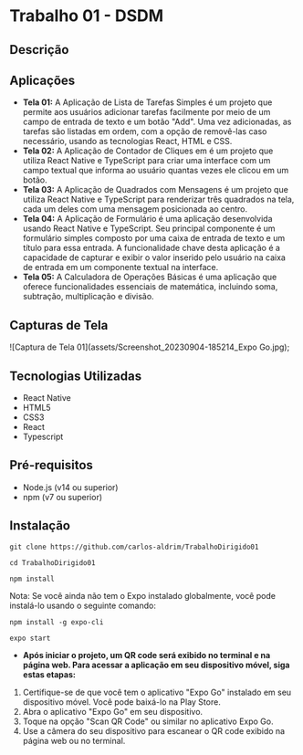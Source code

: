 # Trabalho 01 - DSDM

## Descrição



## Aplicações

- **Tela 01:** A Aplicação de Lista de Tarefas Simples é um projeto que permite aos usuários adicionar tarefas facilmente por meio de um campo de entrada de texto e um botão "Add". Uma vez adicionadas, as tarefas são listadas em ordem, com a opção de removê-las caso necessário, usando as tecnologias React, HTML e CSS.
- **Tela 02:** A Aplicação de Contador de Cliques em é um projeto que utiliza React Native e TypeScript para criar uma interface com um campo textual que informa ao usuário quantas vezes ele clicou em um botão.
- **Tela 03:** A Aplicação de Quadrados com Mensagens é um projeto que utiliza React Native e TypeScript para renderizar três quadrados na tela, cada um deles com uma mensagem posicionada ao centro.
- **Tela 04:** A Aplicação de Formulário é uma aplicação desenvolvida usando React Native e TypeScript. Seu principal componente é um formulário simples composto por uma caixa de entrada de texto e um título para essa entrada. A funcionalidade chave desta aplicação é a capacidade de capturar e exibir o valor inserido pelo usuário na caixa de entrada em um componente textual na interface.
- **Tela 05:** A Calculadora de Operações Básicas é uma aplicação que oferece funcionalidades essenciais de matemática, incluindo soma, subtração, multiplicação e divisão.

## Capturas de Tela

![Captura de Tela 01](assets/Screenshot_20230904-185214_Expo Go.jpg);

## Tecnologias Utilizadas

- React Native
- HTML5
- CSS3
- React
- Typescript

## Pré-requisitos

- Node.js (v14 ou superior)
- npm (v7 ou superior)

## Instalação

   ```shell
   git clone https://github.com/carlos-aldrim/TrabalhoDirigido01
   ```

  ```shell
  cd TrabalhoDirigido01
  ```

  ```shell
  npm install
  ```

  Nota: Se você ainda não tem o Expo instalado globalmente, você pode instalá-lo usando o seguinte comando:

  ```shell
  npm install -g expo-cli
  ```

  ```shell
  expo start
  ```

- **Após iniciar o projeto, um QR code será exibido no terminal e na página web. Para acessar a aplicação em seu dispositivo móvel, siga estas etapas:**
1. Certifique-se de que você tem o aplicativo "Expo Go" instalado em seu dispositivo móvel. Você pode baixá-lo na Play Store.
2. Abra o aplicativo "Expo Go" em seu dispositivo.
3. Toque na opção "Scan QR Code" ou similar no aplicativo Expo Go.
4. Use a câmera do seu dispositivo para escanear o QR code exibido na página web ou no terminal.
